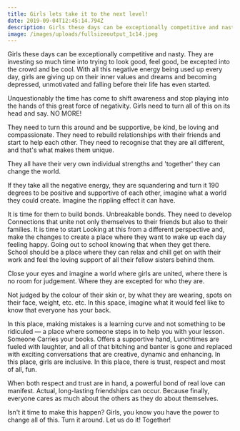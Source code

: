 ```yaml
---
title: Girls lets take it to the next level!
date: 2019-09-04T12:45:14.794Z
description: Girls these days can be exceptionally competitive and nasty.
image: /images/uploads/fullsizeoutput_1c14.jpeg
---
```

Girls these days can be exceptionally competitive and nasty. They are investing so much time into trying to look good, feel good, be excepted into the crowd and be cool. With all this negative energy being used up every day, girls are giving up on their inner values and dreams and becoming depressed, unmotivated and falling before their life has even started. 



Unquestionably the time has come to shift awareness and stop playing into the hands of this great force of negativity. Girls need to turn all of this on its head and say. NO MORE!





They need to turn this around and be supportive, be kind, be loving and compassionate. They need to rebuild relationships with their friends and start to help each other. They need to recognise that they are all different, and that's what makes them unique. 



They all have their very own individual strengths and 'together' they can change the world. 



If they take all the negative energy, they are squandering and turn it 190 degrees to be positive and supportive of each other, imagine what a world they could create. Imagine the rippling effect it can have.



It is time for them to build bonds. Unbreakable bonds. They need to develop Connections that unite not only themselves to their friends but also to their families. It is time to start Looking at this from a different perspective and, make the changes to create a place where they want to wake up each day feeling happy. Going out to school knowing that when they get there. School should be a place where they can relax and chill get on with their work and feel the loving support of all their fellow sisters behind them. 



Close your eyes and imagine a world where girls are united, where there is no room for judgement. Where they are excepted for who they are. 

Not judged by the colour of their skin or, by what they are wearing, spots on their face, weight, etc. etc. In this space, imagine what it would feel like to know that everyone has your back. 



In this place, making mistakes is a learning curve and not something to be ridiculed — a place where someone steps in to help you with your lesson. Someone Carries your books. Offers a supportive hand, Lunchtimes are fueled with laughter, and all of that bitching and banter is gone and replaced with exciting conversations that are creative, dynamic and enhancing. In this place, girls are inclusive. In this place, there is trust, respect and most of all, fun. 



When both respect and trust are in hand, a powerful bond of real love can manifest. Actual, long-lasting friendships can occur. Because finally, everyone cares as much about the others as they do about themselves.



Isn't it time to make this happen? Girls,  you know you have the power to change all of this. Turn it around. Let us do it! Together!
